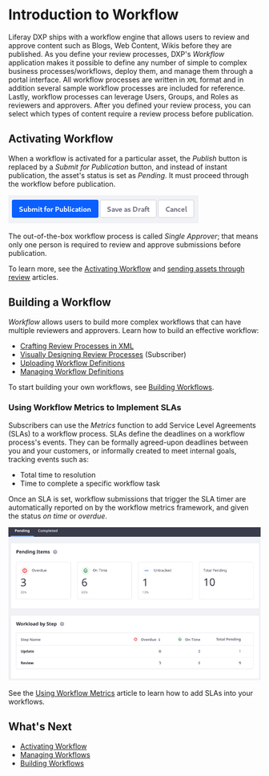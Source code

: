 # Introduction to Workflow

Liferay DXP ships with a workflow engine that allows users to review and approve content such as Blogs, Web Content, Wikis before they are published. As you define your review processes, DXP's _Workflow_ application makes it possible to define any number of simple to complex business processes/workflows, deploy them, and manage them through a portal interface. All workflow processes are written in `XML` format and in addition several sample workflow processes are included for reference. Lastly, workflow processes can leverage Users, Groups, and Roles as reviewers and approvers. After you defined your review process, you can select which types of content require a review process before publication.

## Activating Workflow

When a workflow is activated for a particular asset, the _Publish_ button is replaced by a _Submit for Publication_ button, and instead of instant publication, the asset's status is set as _Pending_. It must proceed through the workflow before publication.

![Instead of a Publish button, a Submit for Publication button appears for workflow-enabled resources.](./introduction-to-workflow/images/01.png)

The out-of-the-box workflow process is called _Single Approver_; that means only one person is required to review and approve submissions before publication.

To learn more, see the [Activating Workflow](./activating-workflow.md) and [sending assets through review](./reviewing-assets.md) articles.

## Building a Workflow

_Workflow_ allows users to build more complex workflows that can have multiple reviewers and approvers. Learn how to build an effective workflow:

* [Crafting Review Processes in XML](https://help.liferay.com/hc/articles/360029147791-Introduction-to-Crafting-XML-Workflow-Definitions)
* [Visually Designing Review Processes](https://help.liferay.com/hc/articles/360028821892-Workflow-Designer) (Subscriber)
* [Uploading Workflow Definitions](./managing-workflows.md#uploading-a-new-workflow-definitions)
* [Managing Workflow Definitions](./managing-workflows.md)

To start building your own workflows, see [Building Workflows](./building-workflows.md).

### Using Workflow Metrics to Implement SLAs

Subscribers can use the _Metrics_ function to add Service Level Agreements (SLAs) to a workflow process. SLAs define the deadlines on a workflow process's events. They can be formally agreed-upon deadlines between you and your customers, or informally created to meet internal goals, tracking events such as:

* Total time to resolution
* Time to complete a specific workflow task

Once an SLA is set, workflow submissions that trigger the SLA timer are automatically reported on by the workflow metrics framework, and given the status _on time_ or _overdue_.

![See Workflow Reports generated based on your SLAs.](./introduction-to-workflow/images/02.png)

See the [Using Workflow Metrics](./using-workflow-metrics.md) article to learn how to add SLAs into your workflows.

## What's Next

* [Activating Workflow](./activating-workflow.md)
* [Managing Workflows](./managing-workflows.md)
* [Building Workflows](./building-workflows.md)

